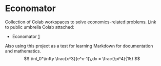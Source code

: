 # Economator
Collection of Colab workspaces to solve economics-related problems.
Link to public umbrella Colab attached:
* Economator [1](https://colab.research.google.com/drive/1Em_yz58gLDNSOtQRLzXm9CK3yzzg_R46?usp=sharing "Title")

Also using this project as a test for learning Markdown for documentation and mathematics.
$$
  \int_0^\infty \frac{x^3}{e^x-1}\,dx = \frac{\pi^4}{15}
$$
